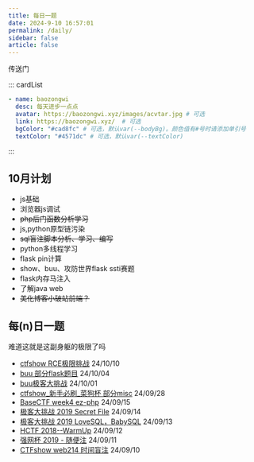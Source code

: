 ```yaml
---
title: 每日一题
date: 2024-9-10 16:57:01
permalink: /daily/
sidebar: false
article: false
---
```




传送门

::: cardList
```yaml
- name: baozongwi
  desc: 每天进步一点点
  avatar: https://baozongwi.xyz/images/acvtar.jpg # 可选
  link: https://baozongwi.xyz/  # 可选
  bgColor: "#cad8fc" # 可选，默认var(--bodyBg)。颜色值有#号时请添加单引号
  textColor: "#4571dc" # 可选，默认var(--textColor)
```
:::


## 10月计划

- js基础
- 浏览器js调试
- ~~php后门函数分析学习~~
- js,python原型链污染
- ~~sql盲注脚本分析、学习、编写~~
- python多线程学习
- flask pin计算
- show、buu、攻防世界flask ssti赛题
- flask内存马注入
- 了解java web
- ~~美化博客小破站前端？~~


## 每(n)日一题

难道这就是这副身躯的极限了吗

- [ctfshow RCE极限挑战](/pages/286e6c/)  24/10/10
- [buu 部分flask题目](/pages/969484/)        24/10/04
- [buu极客大挑战](/pages/8f5e89/)       24/10/01
- [ctfshow_新手必刷_菜狗杯 部分misc](/pages/276266/)       24/09/28
- [BaseCTF week4 ez-php](/pages/a0e9c3/#fin-ez-php)       24/09/15
- [极客大挑战 2019  Secret File](/pages/276200/)       24/09/14
- [极客大挑战 2019 LoveSQL，BabySQL](/pages/7402d2/)       24/09/13
- [HCTF 2018--WarmUp](/pages/36ca45/)      24/09/12
- [强网杯 2019 - 随便注](/pages/a7f3bd/)      24/09/11
- [CTFshow web214 时间盲注](/pages/dfa81f/)            24/09/10